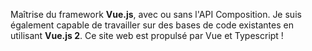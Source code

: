 

Maîtrise du framework **Vue.js**, avec ou sans l'API Composition. Je suis également capable de travailler sur des bases de code existantes en utilisant **Vue.js 2**. Ce site web est propulsé par Vue et Typescript !
